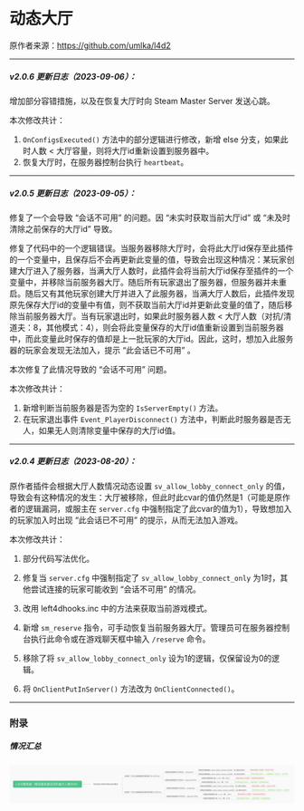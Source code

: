 # 动态大厅



原作者来源：https://github.com/umlka/l4d2



---

##### v2.0.6 更新日志（2023-09-06）：

增加部分容错措施，以及在恢复大厅时向 Steam Master Server 发送心跳。



本次修改共计：

1. `OnConfigsExecuted()` 方法中的部分逻辑进行修改，新增 else 分支，如果此时人数 < 大厅容量，则将大厅id重新设置到服务器中。
2. 恢复大厅时，在服务器控制台执行 `heartbeat`。





---

##### v2.0.5 更新日志（2023-09-05）：

修复了一个会导致 “会话不可用” 的问题。因 “未实时获取当前大厅id” 或 “未及时清除之前保存的大厅id” 导致。

修复了代码中的一个逻辑错误。当服务器移除大厅时，会将此大厅id保存至此插件的一个变量中，且保存后不会再更新此变量的值，导致会出现这种情况：某玩家创建大厅进入了服务器，当满大厅人数时，此插件会将当前大厅id保存至插件的一个变量中，并移除当前服务器大厅。随后所有玩家退出了服务器，但服务器并未重启。随后又有其他玩家创建大厅并进入了此服务器，当满大厅人数后，此插件发现原先保存大厅id的变量中有值，则不获取当前大厅id并更新此变量的值了，随后移除当前服务器大厅。当有玩家退出时，如果此时服务器人数 < 大厅人数（对抗/清道夫：8，其他模式：4），则会将此变量保存的大厅id值重新设置到当前服务器中，而此变量此时保存的值却是上一批玩家的大厅id。因此，这时，想加入此服务器的玩家会发现无法加入，提示 “此会话已不可用” 。

本次修复了此情况导致的 “会话不可用” 问题。



本次修改共计：

1. 新增判断当前服务器是否为空的 `IsServerEmpty()` 方法。
2. 在玩家退出事件 `Event_PlayerDisconnect()` 方法中，判断此时服务器是否无人，如果无人则清除变量中保存的大厅id值。





---

##### v2.0.4 更新日志（2023-08-20）：

原作者插件会根据大厅人数情况动态设置 `sv_allow_lobby_connect_only` 的值，导致会有这种情况的发生：大厅被移除，但此时此cvar的值仍然是1（可能是原作者的逻辑漏洞，或服主在 `server.cfg` 中强制指定了此cvar的值为1），导致想加入的玩家加入时出现 “此会话已不可用” 的提示，从而无法加入游戏。



本次修改共计：

1. 部分代码写法优化。

2. 修复当 `server.cfg` 中强制指定了 `sv_allow_lobby_connect_only` 为1时，其他尝试连接的玩家可能收到 “会话不可用” 的情况。

3. 改用 left4dhooks.inc 中的方法来获取当前游戏模式。

4. 新增 `sm_reserve` 指令，可手动恢复当前服务器大厅。管理员可在服务器控制台执行此命令或在游戏聊天框中输入 `/reserve` 命令。

5. 移除了将 `sv_allow_lobby_connect_only` 设为1的逻辑，仅保留设为0的逻辑。

6. 将 `OnClientPutInServer()` 方法改为 `OnClientConnected()`。





---

### 附录

##### 情况汇总

![img-1](image.png)
